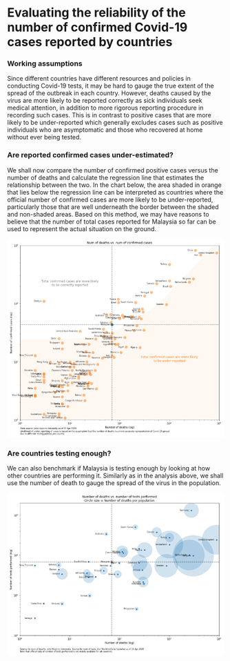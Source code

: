 # Evaluating the reliability of the number of confirmed Covid-19 cases reported by countries

### Working assumptions
Since different countries have different resources and policies in conducting Covid-19 tests, it may be hard to gauge the true extent of the spread of the outbreak in each country. However, deaths caused by the virus are more likely to be reported correctly as sick individuals seek medical attention, in addition to more rigorous reporting procedure in recording such cases. This is in contrast to positive cases that are more likely to be under-reported which generally excludes cases such as positive individuals who are asymptomatic and those who recovered at home without ever being tested.

### Are reported confirmed cases under-estimated?
We shall now compare the number of confirmed positive cases versus the number of deaths and calculate the regression line that estimates the relationship between the two. In the chart below, the area shaded in orange that lies below the regression line can be interpreted as countries where the official number of confirmed cases are more likely to be under-reported, particularly those that are well underneath the border between the shaded and non-shaded areas. Based on this method, we may have reasons to believe that the number of total cases reported for Malaysia so far can be used to represent the actual situation on the ground.
<p>
<img src="https://github.com/khairulomar/Covid-19/blob/master/img/death_vs_confirmed_msia.png">

### Are countries testing enough?
We can also benchmark if Malaysia is testing enough by looking at how other countries are performing it. Similarly as in the analysis above, we shall use the number of death to gauge the spread of the virus in the population. 
<p>
<img src="https://github.com/khairulomar/Covid-19/blob/master/img/test_vs_deaths_msia.png">
